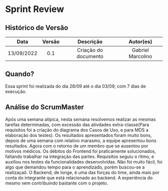 # Sprint Review

## Histórico de Versão

|    Data    | Versão |      Descrição       |     Autor(es)     |
| :--------: | :----: | :------------------: | :---------------: |
| 13/09/2022 |  0.1   | Criação do documento | Gabriel Marcolino |

## Quando?

Essa sprint foi realizada do dia 28/09 até o dia 03/09, com 7 dias de execução.


## Análise do ScrumMaster

Após uma semana atípica, nesta semana resolvemos realizar as mesmas tarefas determinadas, com excessão das ativdades extra-classe(Para requisitos foi a criação do diagrama dos Casos de Uso, e para MDS a elaboração dos testes). Os resultados apresentados foram muito bons, depois de uma semana com relativo marasmo, a equipe apresentou bons resultados. Agora com o retorno de um membro que se ausentou por motivos médicos. Os débitos do Frontend foi praticamente solucionados, faltando trabalhar na integração das partes. Requisitos seguiu o ritmo, e auxiliou nos testes da funcionalidades desenvolvidas. Não foi muito fácil, foi algo que demandou tempo para o aprendizado, porém buscou-se a realizaçaõ. O Backend, de longe, é uma das forças do time, ainda mais por conta do integrante que está relacionado ao backend. A experiência do mesmo vem contribuindo bastante com o projeto.